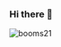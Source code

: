 ### Hi there 👋

<!--
**qjd-yyds/qjd-yyds** is a ✨ _special_ ✨ repository because its `README.md` (this file) appears on your GitHub profile.

Here are some ideas to get you started:

- 🔭 I’m currently working on ...
- 🌱 I’m currently learning ...
- 👯 I’m looking to collaborate on ...
- 🤔 I’m looking for help with ...
- 💬 Ask me about ...
- 📫 How to reach me: ...
- 😄 Pronouns: ...
- ⚡ Fun fact: ...
-->
![booms21](https://github-readme-stats.vercel.app/api?username=你的用户名&show_icons=true&include_all_commits=true?count_private=true?include_all_commits=true&theme=vue)
